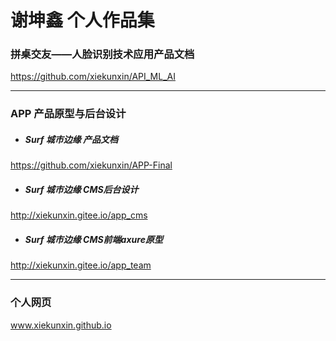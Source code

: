 # 谢坤鑫 个人作品集
### 拼桌交友——人脸识别技术应用产品文档
https://github.com/xiekunxin/API_ML_AI
 ***
### APP 产品原型与后台设计
* ##### Surf 城市边缘 产品文档
https://github.com/xiekunxin/APP-Final
* ##### Surf 城市边缘 CMS后台设计 
http://xiekunxin.gitee.io/app_cms
* ##### Surf 城市边缘 CMS前端axure原型
http://xiekunxin.gitee.io/app_team
 ***
### 个人网页
www.xiekunxin.github.io

